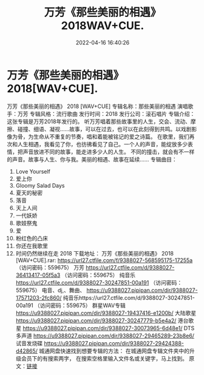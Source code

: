 ﻿---
title: 万芳《那些美丽的相遇》2018WAV+CUE.
date: 2022-04-16 16:40:26
categories: WAV车载音乐、镜像
tags: 国语流行
---
# 万芳《那些美丽的相遇》2018[WAV+CUE].

万芳《那些美丽的相遇》 2018
[WAV+CUE]
专辑名称：那些美丽的相遇
演唱歌手：万芳
专辑风格：流行歌曲
发行时间：2018
发行公司：滚石唱片
专辑介绍：
这张专辑是万芳2018年发行的。
听万芳唱着那些故事里的人生，交会、流动、摩擦、碰撞、细语、凝视……故事，可以在过去，也可以在此刻得到共鸣。以戏剧影像为骨，为生命从不重复的节奏，唱和着能被铭记的爱之诗篇。
在歌里，我们再次和人生相遇，我看见了你，也彷彿看见了自己。一个人的声音，能绽放多少表情，把声音放进不同的故事，能走进多少人的人生。
不同的撞击，就会有不一样的声音。故事与人生、你与我。美丽的相遇、故事在延续……
专辑曲目：
01. Love Yourself
02. 爱上你
03. Gloomy Salad
Days
04. 夏天的秘密
05. 落音
06. 天上人间
07. 一代妖娇
08. 歌妓祭鬼
09. 爱
10. 粉红色的凸床
11. 你还在我歌里
12. 时间仍然继续在走 2018
下载地址：
万芳《那些美丽的相遇》 2018 [WAV+CUE].rar: https://url27.ctfile.com/f/9388027-568595175-17255a
（访问密码：559675）
万芳
https://url27.ctfile.com/d/9388027-36413417-05f5a3
（访问密码：559675）
纯音乐
https://url27.ctfile.com/d/9388027-30247851-00a191
（访问密码：559675）
电音、dj,、舞曲、
https://u9388027.pipipan.com/dir/9388027-17571203-2fc860/
纯音乐https://url27.ctfile.com/d/9388027-30247851-00a191
（访问密码：559675）
群星WAV专辑
https://u9388027.pipipan.com/dir/9388027-19437416-e1200b/
大陆歌星
https://u9388027.pipipan.com/dir/9388027-30247779-b5e4a2/
港台歌星
https://u9388027.pipipan.com/dir/9388027-30073965-6d48e1/
DTS多声道
https://u9388027.pipipan.com/dir/9388027-29465289-23b8e6/
试音发烧碟
https://u9388027.pipipan.com/dir/9388027-29424388-d42865/
城通网盘快速找到想要专辑的方法：
在城通网盘专辑文件夹中的升级会员下的有搜索两字，
在搜索空格里输入文件名或关键字，马上找到。
原文：[链接](https://blog.sina.com.cn/s/blog_1647c7e7601030woz.html)